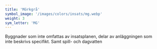 ```yaml
---
title: 'Mörkgrå'
symbol_image: '/images/colors/insats/mg.webp'
weight: 3
sym_letter: 'MG'
---
```


Byggnader som inte omfattas av insatsplanen, delar av anläggningen som inte beskrivs specifikt. Samt spill- och dagvatten  
